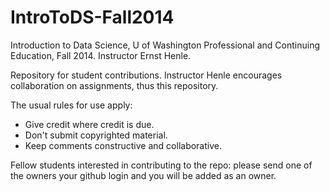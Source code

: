 IntroToDS-Fall2014
==================

Introduction to Data Science, U of Washington Professional and Continuing Education, Fall 2014. Instructor Ernst Henle.

Repository for student contributions. Instructor Henle encourages collaboration on assignments, thus this repository.

The usual rules for use apply:

* Give credit where credit is due.
* Don't submit copyrighted material.
* Keep comments constructive and collaborative.

Fellow students interested in contributing to the repo: please send one of the owners your github login and you will be added as an owner.

